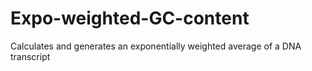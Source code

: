 # Expo-weighted-GC-content
Calculates and generates an exponentially weighted average of a DNA transcript
